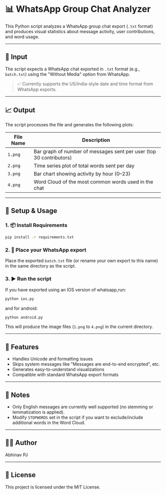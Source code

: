 # 📊 WhatsApp Group Chat Analyzer

This Python script analyzes a WhatsApp group chat export (`.txt` format) and produces visual statistics about message activity, user contributions, and word usage.

---

## 📁 Input

The script expects a WhatsApp chat exported in `.txt` format (e.g., `batch.txt`) using the "Without Media" option from WhatsApp.
> ✅ Currently supports the US/India-style date and time format from WhatsApp exports.

---

## 📈 Output

The script processes the file and generates the following plots:

| File Name | Description |
|-----------|-------------|
| `1.png`   | Bar graph of number of messages sent per user (top 30 contributors) |
| `2.png`   | Time series plot of total words sent per day |
| `3.png`   | Bar chart showing activity by hour (0–23) |
| `4.png`   | Word Cloud of the most common words used in the chat |

---

## 🔧 Setup & Usage

### 1. 📦 Install Requirements

```bash
pip install -r requirements.txt
```

### 2. 📂 Place your WhatsApp export

Place the exported `batch.txt` file (or rename your own export to this name) in the same directory as the script.

### 3. ▶️ Run the script
If you have exported using an IOS version of whatsapp,run:
```bash
python ios.py
```
and for android:
```bash
python android.py
```
This will produce the image files (`1.png` to `4.png`) in the current directory.

---

## 🧼 Features

- Handles Unicode and formatting issues
- Skips system messages like "Messages are end-to-end encrypted", etc.
- Generates easy-to-understand visualizations
- Compatible with standard WhatsApp export formats

---

## 📌 Notes

- Only English messages are currently well supported (no stemming or lemmatization is applied).
- Modify `STOPWORDS` set in the script if you want to exclude/include additional words in the Word Cloud.

---

## 👨‍💻 Author

Abhinav PJ

---

## 🪪 License

This project is licensed under the MIT License.
